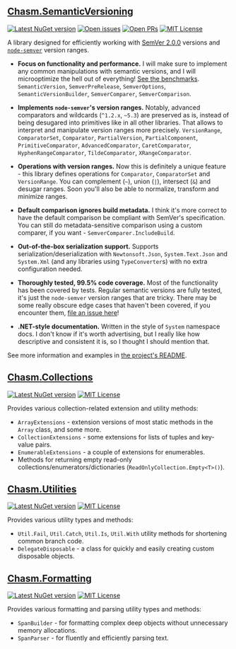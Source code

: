 
## [Chasm.SemanticVersioning](./Chasm.SemanticVersioning#readme)

[![Latest NuGet version](https://img.shields.io/nuget/v/Chasm.SemanticVersioning)](https://www.nuget.org/packages/Chasm.SemanticVersioning/)
[![Open issues](https://img.shields.io/github/issues/Chasmical/Chasm)](https://github.com/Chasmical/Chasm/issues)
[![Open PRs](https://img.shields.io/github/issues-pr/Chasmical/Chasm)](https://github.com/Chasmical/Chasm/pulls)
[![MIT License](https://img.shields.io/github/license/Chasmical/Chasm)](./LICENSE)

A library designed for efficiently working with [SemVer 2.0.0](https://semver.org/spec/v2.0.0.html) versions and [`node-semver`](https://github.com/npm/node-semver) version ranges.

- **Focus on functionality and performance.** I will make sure to implement any common manipulations with semantic versions, and I will microoptimize the hell out of everything! [See the benchmarks](./Chasm.SemanticVersioning.Benchmarks#readme). `SemanticVersion`, `SemverPreRelease`, `SemverOptions`, `SemanticVersionBuilder`, `SemverComparer`, `SemverComparison`.

- **Implements `node-semver`'s version ranges.** Notably, advanced comparators and wildcards (`^1.2.x`, `~5.3`) are preserved as is, instead of being desugared into primitives like in all other libraries. That allows to interpret and manipulate version ranges more precisely. `VersionRange`, `ComparatorSet`, `Comparator`, `PartialVersion`, `PartialComponent`, `PrimitiveComparator`, `AdvancedComparator`, `CaretComparator`, `HyphenRangeComparator`, `TildeComparator`, `XRangeComparator`.

- **Operations with version ranges.** Now this is definitely a unique feature - this library defines operations for `Comparator`, `ComparatorSet` and `VersionRange`. You can complement (`~`), union (`|`), intersect (`&`) and desugar ranges. Soon you'll also be able to normalize, transform and minimize ranges.

- **Default comparison ignores build metadata.** I think it's more correct to have the default comparison be compliant with SemVer's specification. You can still do metadata-sensitive comparison using a custom comparer, if you want - `SemverComparer.IncludeBuild`.

- **Out-of-the-box serialization support.** Supports serialization/deserialization with `Newtonsoft.Json`, `System.Text.Json` and `System.Xml` (and any libraries using `TypeConverter`s) with no extra configuration needed.

- **Thoroughly tested, 99.5% code coverage.** Most of the functionality has been covered by tests. Regular semantic versions are fully tested, it's just the `node-semver` version ranges that are tricky. There may be some really obscure edge cases that haven't been covered, if you encounter them, [file an issue here](https://github.com/Chasmical/Chasm/issues)!

- **.NET-style documentation.** Written in the style of `System` namespace docs. I don't know if it's worth advertising, but I really like how descriptive and consistent it is, so I thought I should mention that.

See more information and examples in [the project's README](./Chasm.SemanticVersioning#readme).



## [Chasm.Collections](./Chasm.Collections#readme)

[![Latest NuGet version](https://img.shields.io/nuget/v/Chasm.Collections)](https://www.nuget.org/packages/Chasm.Collections/)
[![MIT License](https://img.shields.io/github/license/Chasmical/Chasm)](./LICENSE)

Provides various collection-related extension and utility methods:
- `ArrayExtensions` - extension versions of most static methods in the `Array` class, and some more.
- `CollectionExtensions` - some extensions for lists of tuples and key-value pairs.
- `EnumerableExtensions` - a couple of extensions for enumerables.
- Methods for returning empty read-only collections/enumerators/dictionaries (`ReadOnlyCollection.Empty<T>()`).



## [Chasm.Utilities](./Chasm.Utilities#readme)

[![Latest NuGet version](https://img.shields.io/nuget/v/Chasm.Utilities)](https://www.nuget.org/packages/Chasm.Utilities/)
[![MIT License](https://img.shields.io/github/license/Chasmical/Chasm)](./LICENSE)

Provides various utility types and methods:
- `Util.Fail`, `Util.Catch`, `Util.Is`, `Util.With` utility methods for shortening common branch code.
- `DelegateDisposable` - a class for quickly and easily creating custom disposable objects.



## [Chasm.Formatting](./Chasm.Formatting#readme)

[![Latest NuGet version](https://img.shields.io/nuget/v/Chasm.Formatting)](https://www.nuget.org/packages/Chasm.Formatting/)
[![MIT License](https://img.shields.io/github/license/Chasmical/Chasm)](./LICENSE)

Provides various formatting and parsing utility types and methods:
- `SpanBuilder` - for formatting complex deep objects without unnecessary memory allocations.
- `SpanParser` - for fluently and efficiently parsing text.
